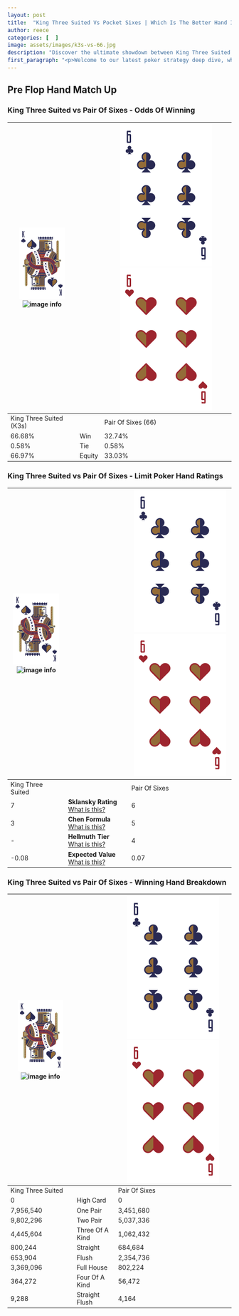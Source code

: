 ```yaml
---
layout: post
title:  "King Three Suited Vs Pocket Sixes | Which Is The Better Hand In Poker? A Complete Guide"
author: reece
categories: [  ]
image: assets/images/k3s-vs-66.jpg
description: "Discover the ultimate showdown between King Three Suited and Pair Of Sixes in poker! Uncover the odds, strategies, and scenarios where one hand triumphs over the other. Get ready to up your poker game with this thrilling analysis."
first_paragraph: "<p>Welcome to our latest poker strategy deep dive, where we're pitting two distinct hands against each other in a high-stakes showdown: King Three Suited vs Pair Of Sixes.</p><p>In the dynamic world of poker, every decision counts, and knowing which hand holds the upper hand is key to your success at the table.</p><p>In this article, we'll dissect these two hands, explore the scenarios where one dominates the other, and equip you with the knowledge to make strategic choices that can tip the odds in your favor.</p><p>Get ready to unravel the intriguing dynamics of these poker hands and elevate your game to new heights.</p>"
---
```




[comment]: # (sp0)

## Pre Flop Hand Match Up

<div class="table hand-ratings" markdown="1"> 



### King Three Suited vs Pair Of Sixes - Odds Of Winning


    
| ![image info](assets/images/hand1/K.png) ![image info](assets/images/hand1/3s.png) |  | ![image info](assets/images/hand2/6.png) ![image info](assets/images/hand2/6o.png) |
| -------- | -------- | -------- |
| King Three Suited (K3s) |  | Pair Of Sixes (66) |
| 66.68% | Win | 32.74% |
| 0.58% | Tie | 0.58% |
| 66.97% | Equity | 33.03% |




[comment]: # (sp1)



### King Three Suited vs Pair Of Sixes - Limit Poker Hand Ratings


    
| ![image info](assets/images/hand1/K.png) ![image info](assets/images/hand1/3s.png) |  | ![image info](assets/images/hand2/6.png) ![image info](assets/images/hand2/6o.png) |
| -------- | -------- | -------- |
| King Three Suited |  | Pair Of Sixes |
| 7 | **Sklansky Rating** [What is this?](/sklansky-rating-explained) | 6 |
| 3 | **Chen Formula** [What is this?](/chen-formula-explained) | 5 |
| - | **Hellmuth Tier** [What is this?](/Hellmuth-tier-explained) | 4 |
| -0.08 | **Expected Value** [What is this?](/expected-value-explained) | 0.07 |




[comment]: # (sp2)



### King Three Suited vs Pair Of Sixes - Winning Hand Breakdown


    
| ![image info](assets/images/hand1/K.png) ![image info](assets/images/hand1/3s.png) |  | ![image info](assets/images/hand2/6.png) ![image info](assets/images/hand2/6o.png) |
| -------- | -------- | -------- |
| King Three Suited |  | Pair Of Sixes |
| 0 | High Card | 0 |
| 7,956,540 | One Pair | 3,451,680 |
| 9,802,296 | Two Pair | 5,037,336 |
| 4,445,604 | Three Of A Kind | 1,062,432 |
| 800,244 | Straight | 684,684 |
| 653,904 | Flush | 2,354,736 |
| 3,369,096 | Full House | 802,224 |
| 364,272 | Four Of A Kind | 56,472 |
| 9,288 | Straight Flush | 4,164 |




[comment]: # (sp3)



</div>

[comment]: # (sp4)



[comment]: # (sp5)

